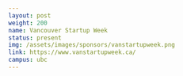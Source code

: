 ```yaml
---
layout: post
weight: 200
name: Vancouver Startup Week
status: present
img: /assets/images/sponsors/vanstartupweek.png
link: https://www.vanstartupweek.ca/
campus: ubc
---
```

